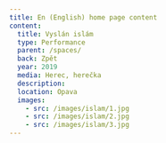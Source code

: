 ```yaml
---
title: En (English) home page content
content:
  title: Vyslán islám
  type: Performance
  parent: /spaces/
  back: Zpět
  year: 2019
  media: Herec, herečka
  description: 
  location: Opava
  images:
    - src: /images/islam/1.jpg
    - src: /images/islam/2.jpg
    - src: /images/islam/3.jpg
---
```

